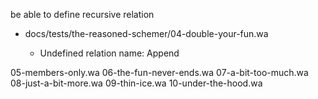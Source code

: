 be able to define recursive relation

- docs/tests/the-reasoned-schemer/04-double-your-fun.wa

  - Undefined relation name: Append

05-members-only.wa
06-the-fun-never-ends.wa
07-a-bit-too-much.wa
08-just-a-bit-more.wa
09-thin-ice.wa
10-under-the-hood.wa
